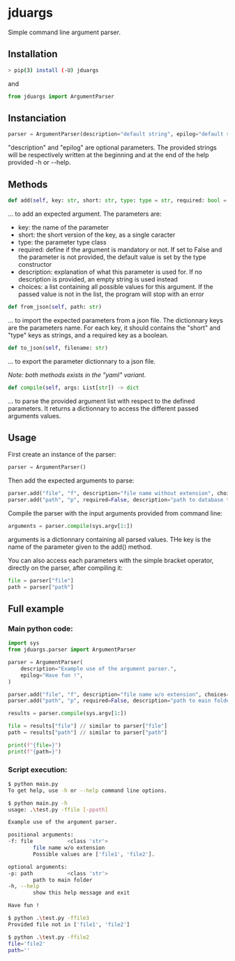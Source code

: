 # jduargs

Simple command line argument parser.

## Installation
```bash
> pip(3) install (-U) jduargs
```

and

``` python
from jduargs import ArgumentParser
```
## Instanciation

```python
parser = ArgumentParser(description="default string", epilog="default string")
```
"description" and "epilog" are optional parameters. The provided strings will be respectively written at the beginning and at the end of the help provided -h or --help.

## Methods

```python
def add(self, key: str, short: str, type: type = str, required: bool = True, description: str = "", choices: list = [])
```
... to add an expected argument. The parameters are:
- key: the name of the parameter
- short: the short version of the key, as a single caracter
- type: the parameter type class
- required: define if the argument is mandatory or not. If set to False and the parameter is not provided, the default value is set by the type constructor
- description: explanation of what this parameter is used for. If no description is provided, an empty string is used instead
- choices: a list containing all possible values for this argument. If the passed value is not in the list, the program will stop with an error

```python
def from_json(self, path: str)
```
... to import the expected parameters from a json file. The dictionnary keys are the parameters name. For each key, it should contains the "short" and "type" keys as strings, and a required key as a boolean.
```python
def to_json(self, filename: str)
```
... to export the parameter dictionnary to a json file.

*Note: both methods exists in the "yaml" variant.*


```python
def compile(self, args: List[str]) -> dict
```
... to parse the provided argument list with respect to the defined parameters. It returns a dictionnary to access the different passed arguments values.

## Usage

First create an instance of the parser:

``` python
parser = ArgumentParser()
```

Then add the expected arguments to parse:

``` python
parser.add("file", "f", description="file name without extension", choices = ["file1","file2"])
parser.add("path", "p", required=False, description="path to database tree")
```

Compile the parser with the input arguments provided from command line:

``` python
arguments = parser.compile(sys.argv[1:])
```
arguments is a dictionnary containing all parsed values. THe key is the name of the parameter given to the add() method.


You can also access each parameters with the simple bracket operator, directly on the parser, after compiling it:

``` python
file = parser["file"]
path = parser["path"]
```

## Full example

### Main python code: 
```python
import sys
from jduargs.parser import ArgumentParser

parser = ArgumentParser(
    description="Example use of the argument parser.",
    epilog="Have fun !",
)

parser.add("file", "f", description="file name w/o extension", choices=["file1","file2"])
parser.add("path", "p", required=False, description="path to main folder")

results = parser.compile(sys.argv[1:])

file = results["file"] // similar to parser["file"]
path = results["path"] // similar to parser["path"]

print(f"{file=}")
print(f"{path=}")
```

### Script execution:
```bash
$ python main.py
To get help, use -h or --help command line options.
```

```bash
$ python main.py -h
usage: .\test.py -ffile [-ppath]

Example use of the argument parser.

positional arguments:
-f: file           <class 'str'>
        file name w/o extension
        Possible values are ['file1', 'file2'].

optional arguments:
-p: path           <class 'str'>
        path to main folder
-h, --help
        show this help message and exit        

Have fun !
```

```bash
$ python .\test.py -ffile3 
Provided file not in ['file1', 'file2']
```

```bash
$ python .\test.py -ffile2
file='file2'
path=''
```
